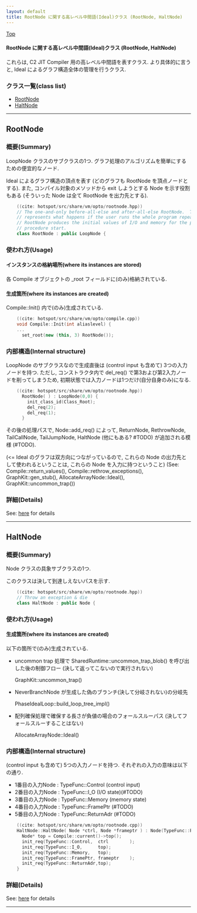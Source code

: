 ```yaml
---
layout: default
title: RootNode に関する高レベル中間語(Ideal)クラス (RootNode, HaltNode)
---
```

[Top](../index.html)

#### RootNode に関する高レベル中間語(Ideal)クラス (RootNode, HaltNode)

これらは, C2 JIT Compiler 用の高レベル中間語を表すクラス.
より具体的に言うと, Ideal によるグラフ構造全体の管理を行うクラス.


### クラス一覧(class list)

  * [RootNode](#noqMdbirgh)
  * [HaltNode](#noiz4g_ue-)


---
## <a name="noqMdbirgh" id="noqMdbirgh">RootNode</a>

### 概要(Summary)
LoopNode クラスのサブクラスの1つ.
グラフ処理のアルゴリズムを簡単にするための便宜的なノード.

Ideal によるグラフ構造の頂点を表す (どのグラフも RootNode を頂点ノードとする).
また, コンパイル対象のメソッドから exit しようとする Node を示す役割もある (そういった Node は全て RootNode を出力先とする).


```cpp
    ((cite: hotspot/src/share/vm/opto/rootnode.hpp))
    // The one-and-only before-all-else and after-all-else RootNode.  The RootNode
    // represents what happens if the user runs the whole program repeatedly.  The
    // RootNode produces the initial values of I/O and memory for the program or
    // procedure start.
    class RootNode : public LoopNode {
```

### 使われ方(Usage)
#### インスタンスの格納場所(where its instances are stored)
各 Compile オブジェクトの _root フィールドに(のみ)格納されている.

#### 生成箇所(where its instances are created)
Compile::Init() 内で(のみ)生成されている.


```cpp
    ((cite: hotspot/src/share/vm/opto/compile.cpp))
    void Compile::Init(int aliaslevel) {
    ...
      set_root(new (this, 3) RootNode());
```

### 内部構造(Internal structure)
LoopNode のサブクラスなので生成直後は (control input も含めて) 3つの入力ノードを持つ.
ただし, コンストラクタ内で del_req() で第3および第2入力ノードを削ってしまうため, 
初期状態では入力ノードは1つだけ(自分自身のみ)になる.


```cpp
    ((cite: hotspot/src/share/vm/opto/rootnode.hpp))
      RootNode( ) : LoopNode(0,0) {
        init_class_id(Class_Root);
        del_req(2);
        del_req(1);
      }
```

その後の処理パスで, Node::add_req() によって, 
ReturnNode, RethrowNode, TailCallNode, TailJumpNode, HaltNode (他にもある? #TODO) が追加される模様 (#TODO).

(<= Ideal のグラフは双方向につながっているので, 
これらの Node の出力先として使われるということは, これらの Node を入力に持つということ)
(See: 
Compile::return_values(), Compile::rethrow_exceptions(), 
GraphKit::gen_stub(), 
AllocateArrayNode::Ideal(), GraphKit::uncommon_trap())




### 詳細(Details)
See: [here](../doxygen/classRootNode.html) for details

---
## <a name="noiz4g_ue-" id="noiz4g_ue-">HaltNode</a>

### 概要(Summary)
Node クラスの具象サブクラスの1つ.

このクラスは決して到達しえないパスを示す.


```cpp
    ((cite: hotspot/src/share/vm/opto/rootnode.hpp))
    // Throw an exception & die
    class HaltNode : public Node {
```

### 使われ方(Usage)
#### 生成箇所(where its instances are created)
以下の箇所で(のみ)生成されている.

* uncommon trap 処理で SharedRuntime::uncommon_trap_blob() を呼び出した後の制御フロー (決して返ってこないので実行されない)
  
  GraphKit::uncommon_trap()

* NeverBranchNode が生成した偽のブランチ(決して分岐されない)の分岐先
  
  PhaseIdealLoop::build_loop_tree_impl()

* 配列確保処理で確保する長さが負値の場合のフォールスルーパス (決してフォールスルーすることはない)

  AllocateArrayNode::Ideal()

### 内部構造(Internal structure)
(control input も含めて) 5つの入力ノードを持つ. それぞれの入力の意味は以下の通り.

* 1番目の入力Node : TypeFunc::Control (control input)
* 2番目の入力Node : TypeFunc::I_O (I/O state)(#TODO)
* 3番目の入力Node : TypeFunc::Memory (memory state)
* 4番目の入力Node : TypeFunc::FramePtr (#TODO)
* 5番目の入力Node : TypeFunc::ReturnAdr (#TODO)


```cpp
    ((cite: hotspot/src/share/vm/opto/rootnode.cpp))
    HaltNode::HaltNode( Node *ctrl, Node *frameptr ) : Node(TypeFunc::Parms) {
      Node* top = Compile::current()->top();
      init_req(TypeFunc::Control,  ctrl        );
      init_req(TypeFunc::I_O,      top);
      init_req(TypeFunc::Memory,   top);
      init_req(TypeFunc::FramePtr, frameptr    );
      init_req(TypeFunc::ReturnAdr,top);
    }
```




### 詳細(Details)
See: [here](../doxygen/classHaltNode.html) for details

---
